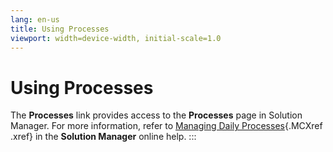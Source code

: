 ```yaml
---
lang: en-us
title: Using Processes
viewport: width=device-width, initial-scale=1.0
---
```


#  Using Processes

The **Processes** link provides access to the **Processes** page in
Solution Manager. For more information, refer to [Managing Daily Processes](../Solution-Manager/Managing-Daily-Processes.md){.MCXref
.xref} in the **Solution Manager** online help.
:::

 

